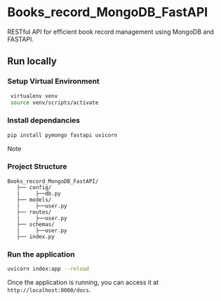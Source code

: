 # Books_record_MongoDB_FastAPI
RESTful API for efficient book record management using MongoDB and FASTAPI.

## Run locally
### Setup Virtual Environment
```bash
 virtualenv venv
 source venv/scripts/activate
 ```

### Install dependancies
```bash
pip install pymongo fastapi uvicorn
 ```

> [!NOTE]
> ### Project Structure
```
Books_record_MongoDB_FastAPI/
   ├── config/
   |     ├──db.py
   ├── models/
   |     ├──user.py
   ├── routes/
   |     ├──user.py
   ├── schemas/
   |     ├──user.py
   ├── index.py
```
### Run the application
```bash
uvicorn index:app --reload
 ```
Once the application is running, you can access it at `http://localhost:8000/docs`.